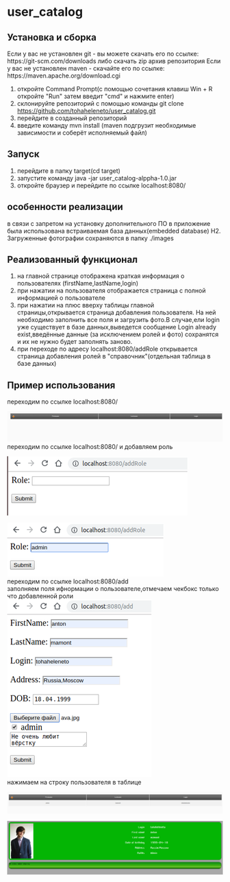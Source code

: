 # user_catalog
<h2> Установка и сборка </h2>  
Если у вас не установлен git - вы можете скачать его по ссылке: https://git-scm.com/downloads либо скачать zip архив репозитория  
Если у вас не установлен maven - скачайте его по ссылке: https://maven.apache.org/download.cgi  

1. откройте Command Prompt(с помощью сочетания клавиш Win + R откройте  "Run" затем введит "cmd" и нажмите enter) 
2. склонируйте репозиторий с помощью команды git clone https://github.com/tohaheleneto/user_catalog.git 
3. перейдите в созданный репозиторий 
4. введите команду mvn install (maven подгрузит необходимые зависимости и соберёт исполняемый файл) 
<h2> Запуск </h2>  

1. перейдите в папку target(cd target) 
2. запустите команду java -jar user_catalog-alppha-1.0.jar  
3. откройте браузер и перейдите по ссылке localhost:8080/
<h2>особенности реализации</h2>  

в связи с запретом на установку дополнительного ПО в приложение была использована встраиваемая база данных(embedded database) H2.  
Загруженные фотографии сохраняются в папку ./images
<h2> Реализованный функционал </h2>  

1. на главной странице отображена краткая информация о пользователях (firstName,lastName,login) 
2. при нажатии на пользователя отображается страница с полной информацией о пользователе 
3. при нажатии на плюс вверху таблицы главной страницы,открывается страница добавления пользователя. 
  На ней необходимо заполнить все поля и загрузить фото.В случае,ели login уже существует в базе данных,выведется сообщение
  Login already exist,введённые данные (за исключением ролей и фото) сохранятся и их не нужно будет заполнять заново.
4. при переходе по адресу localhost:8080/addRole открывается страница добавления ролей в "справочник"(отдельная таблица в базе данных) 
<h2> Пример использования</h2>
переходим по ссылке localhost:8080/

![Альтернативный текст](https://raw.githubusercontent.com/tohaheleneto/user_catalog/master/1.png)  
переходим по ссылке localhost:8080/ и добавляем роль  

![Альтернативный текст](https://raw.githubusercontent.com/tohaheleneto/user_catalog/master/2.png)  

![Альтернативный текст](https://raw.githubusercontent.com/tohaheleneto/user_catalog/master/3.png)  
переходим по ссылке localhost:8080/add  
заполняем поля ифнормации о пользователе,отмечаем чекбокс только что добавленной роли  
![Альтернативный текст](https://raw.githubusercontent.com/tohaheleneto/user_catalog/master/4.png)  
нажимаем на строку пользователя в таблице  

![Альтернативный текст](https://raw.githubusercontent.com/tohaheleneto/user_catalog/master/5.png)  

![Альтернативный текст](https://raw.githubusercontent.com/tohaheleneto/user_catalog/master/6.png)

